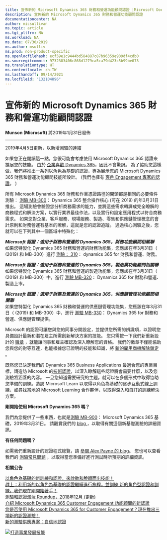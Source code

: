 ```yaml
---
title: 宣佈新的 Microsoft Dynamics 365 財務和營運功能顧問認證 |Microsoft Docs
description: 宣佈新的 Microsoft Dynamics 365 財務和營運功能顧問認證
documentationcenter: NA
author: micsullivan
ms.topic: article
ms.tgt_pltfrm: NA
ms.workload: NA
ms.date: 07/30/2019
ms.author: msulliv
ms.prod: non-product-specific
ms.openlocfilehash: ecf59e1c9444bd584887c87b96359e909df4cdb0
ms.sourcegitcommit: 9732383406c868d1279ca5ca79d423c5b99be073
ms.translationtype: HT
ms.contentlocale: zh-TW
ms.lasthandoff: 09/14/2021
ms.locfileid: "132104896"
---
```

# <a name="announcing-new-certifications-for-microsoft-dynamics-365-financial-and-operations-functional-consultants"></a>宣佈新的 Microsoft Dynamics 365 財務和營運功能顧問認證

**Munson (Microsoft)** 將2019年1月31日發佈

___

2019年4月5日更新，以新增測驗的連結

如果您正在閱讀這一點，您很可能會考慮使用 Microsoft Dynamics 365 認證來擴展您的技能。 由於 [企業喜歡 Dynamics 365](https://dynamics.microsoft.com/en-us/customer-stories/)，因此不會驚訝。 為了協助您這樣做，我們將推出一系列以角色為基礎的認證，專為展示您的 Microsoft Dynamics 365 財務和營運功能顧問技能所設計。  (我們也擁有 [客戶 Engagement 專家的認證](https://www.microsoft.com/en-us/learning/community-blog-post.aspx?BlogId=8&Id=375180)。 ) 

所有 Microsoft Dynamics 365 財務和作業憑證路徑的開頭都是相同的必要條件測驗： [測驗 MB-300](https://www.microsoft.com/learning/exam-MB-300.aspx)： Dynamics 365 整合操作核心 (可在 2019) 的年3月31日推出。 這場測驗會驗證您分析商務需求的能力，並將這些需求轉譯成完全瞭解的商務程式和解決方案，以實行業界最佳作法，以及實行和設定應用程式以符合商務需求。 如果您對企業、客戶服務、現場服務、製造、零售和供應鏈管理概念的會計原則和財務營運有基本的瞭解，這就是您的認證追蹤。 通過核心測驗之後，您就可以在下列其中一個區域中特殊化：

***Microsoft 認證：適用于財務和營運的 Dynamics 365，財務功能顧問相關聯***  
如果您特製化 Dynamics 365 財務和營運的財務功能集，您應該在年3月31日（ (2019) 和 MB-300）進行 [測驗： 310](https://www.microsoft.com/learning/exam-MB-310.aspx)： dynamics 365 for 財務和營運、財務。

***Microsoft 認證：適用于財務和營運的 Dynamics 365，製造業功能顧問相關聯***  
如果您特製化 Dynamics 365 財務和營運的製造功能集，您應該在年3月31日（ (2019) 和 MB-300）中，進行 [測驗 MB-320](https://www.microsoft.com/learning/exam-MB-320.aspx)： Dynamics 365 for 財務和營運、製造上市。

***Microsoft 認證：適用于財務及營運的 Dynamics 365，供應鏈管理功能顧問相關聯***  
如果您特製化 Dynamics 365 財務和營運的供應鏈管理功能集，您應該在年3月31日（ (2019) 和 MB-300）中，進行 [測驗 MB-330](https://www.microsoft.com/learning/exam-MB-330.aspx)： Dynamics 365 for 財務和營運、供應鏈管理提供。

Microsoft 的認證可讓您與您的同事分開設定，並提供您所需的辨識項，以證明您具備設計最新和潛在雇主所需創新解決方案的技能。 您只需按一下我們新重新設計的 [徽章](https://www.microsoft.com/learning/badges.aspx) ，就能讓同事和雇主確認及深入瞭解您的資格。 我們的徽章不僅能協助您與您的對等互連，也能根據您已證明的技能和知識，將 [新的雇用商機解除鎖定](https://www.microsoft.com/en-us/learning/community-blog-post.aspx?BlogId=8&Id=375167) 。

既然您已決定我們的 Dynamics 365 Business Applications 最適合您的專業目標，請造訪 Microsoft 的[技術認證](https://www.microsoft.com/learning/browse-new-certification.aspx)，以深入瞭解這些認證將會需要什麼，以及您測驗將涵蓋的內容。 一旦您知道需要研究的主題，就可以在多個形式中取得協助您準備的訓練。造訪 Microsoft Learn 以取得以角色為基礎的逐步互動式線上訓練，或尋找當地的 Microsoft Learning 合作夥伴，以取得深入和自訂的訓練解決方案。

**剛開始使用 Microsoft Dynamics 365 嗎？**

我們為您提供了一些東西，也就是[測驗 MB-900](https://www.microsoft.com/learning/exam-MB-900.aspx)： Microsoft Dynamics 365 基礎，2019年3月31日。 請觀賞我們的 [blog ](https://www.microsoft.com/en-us/learning/community-blog.aspx)，以取得有關這個新基礎測驗的詳細資訊。

**有任何問題嗎？**

如需我們重新設計的認證程式總覽，請 [參閱 Alex Payne 的 blog](https://www.microsoft.com/en-us/learning/community-blog-post.aspx?BlogId=8&Id=375200)。 您也可以查看我們的 [測驗常見問題](https://www.microsoft.com/learning/certification-exam-policies.aspx) ，以取得當您準備好進行測試時所預期的詳細資訊。

**相關公告**

[以角色為基礎的新訓練和認證，來啟動和脫穎而出技能！](https://www.microsoft.com/en-us/learning/community-blog-post.aspx?BlogId=8&Id=375161)   
[趕上：利用新的以角色為基礎的認證繼續進行旅程，並訓練 ](https://www.microsoft.com/en-us/learning/community-blog-post.aspx?BlogId=8&Id=375200)[新的角色型認證和訓練，我們現在剛開始著手！](https://www.microsoft.com/en-us/learning/community-blog-post.aspx?BlogId=8&Id=375159)   
[測驗和認證淘汰 Roundup，2018年12月 (更新) ](https://www.microsoft.com/en-us/learning/community-blog-post.aspx?BlogId=8&Id=375189)   
[介紹 Microsoft Dynamics 365 Customer Engagement 功能顧問的新認證](https://www.microsoft.com/en-us/learning/community-blog-post.aspx?BlogId=8&Id=375180)   
[您是否使用 Microsoft Dynamics 365 for Customer Engagement？現在推出三項新的認證測驗！](https://www.microsoft.com/en-us/learning/community-blog-post.aspx?BlogId=8&Id=375203)   
[新的測驗供應專案：自信地認證](https://www.microsoft.com/en-us/learning/community-blog-post.aspx?BlogId=8&Id=375201)

[![打造事業發展技能](images/microsoft-certified-banner.png)](https://www.microsoft.com/learning/azure-training-certification.aspx?WT.icid=mva_bnr_lexawareness_usen_asi_rightrail_oct2017)